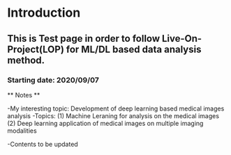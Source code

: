 # Introduction

## This is Test page in order to follow Live-On-Project(LOP) for ML/DL based data analysis method.

### Starting date: 2020/09/07 


** Notes **

-My interesting topic: Development of deep learning based medical images analysis
-Topics: 
 (1) Machine Leraning for analysis on the medical images
 (2) Deep learning application of medical images on multiple imaging modalities

-Contents to be updated  
